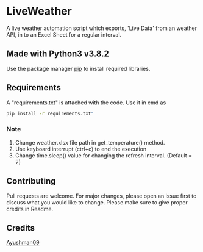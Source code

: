 # LiveWeather
A live weather automation script which exports, 'Live Data' from an weather API, in to an Excel Sheet for a regular interval.

## Made with Python3 v3.8.2

Use the package manager [pip](https://pip.pypa.io/en/stable/) to install required libraries.

## Requirements
A "requirements.txt" is attached with the code.
Use it in cmd as 
```bash
pip install -r requirements.txt"
```
### Note
1. Change weather.xlsx file path in get_temperature() method.
2. Use keyboard interrupt (ctrl+c) to end the execution
3. Change time.sleep() value for changing the refresh interval. (Default = 2)
## Contributing
Pull requests are welcome. For major changes, please open an issue first to discuss what you would like to change.
Please make sure to give proper credits in Readme.

## Credits
[Ayushman09](https://www.github.com/Ayushman09)
